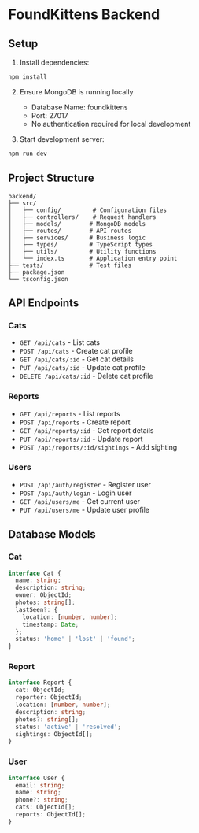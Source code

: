 # FoundKittens Backend

## Setup

1. Install dependencies:
```bash
npm install
```

2. Ensure MongoDB is running locally
   - Database Name: foundkittens
   - Port: 27017
   - No authentication required for local development

3. Start development server:
```bash
npm run dev
```

## Project Structure

```
backend/
├── src/
│   ├── config/         # Configuration files
│   ├── controllers/    # Request handlers
│   ├── models/        # MongoDB models
│   ├── routes/        # API routes
│   ├── services/      # Business logic
│   ├── types/         # TypeScript types
│   ├── utils/         # Utility functions
│   └── index.ts       # Application entry point
├── tests/             # Test files
├── package.json
└── tsconfig.json
```

## API Endpoints

### Cats
- `GET /api/cats` - List cats
- `POST /api/cats` - Create cat profile
- `GET /api/cats/:id` - Get cat details
- `PUT /api/cats/:id` - Update cat profile
- `DELETE /api/cats/:id` - Delete cat profile

### Reports
- `GET /api/reports` - List reports
- `POST /api/reports` - Create report
- `GET /api/reports/:id` - Get report details
- `PUT /api/reports/:id` - Update report
- `POST /api/reports/:id/sightings` - Add sighting

### Users
- `POST /api/auth/register` - Register user
- `POST /api/auth/login` - Login user
- `GET /api/users/me` - Get current user
- `PUT /api/users/me` - Update user profile

## Database Models

### Cat
```typescript
interface Cat {
  name: string;
  description: string;
  owner: ObjectId;
  photos: string[];
  lastSeen?: {
    location: [number, number];
    timestamp: Date;
  };
  status: 'home' | 'lost' | 'found';
}
```

### Report
```typescript
interface Report {
  cat: ObjectId;
  reporter: ObjectId;
  location: [number, number];
  description: string;
  photos?: string[];
  status: 'active' | 'resolved';
  sightings: ObjectId[];
}
```

### User
```typescript
interface User {
  email: string;
  name: string;
  phone?: string;
  cats: ObjectId[];
  reports: ObjectId[];
}
```